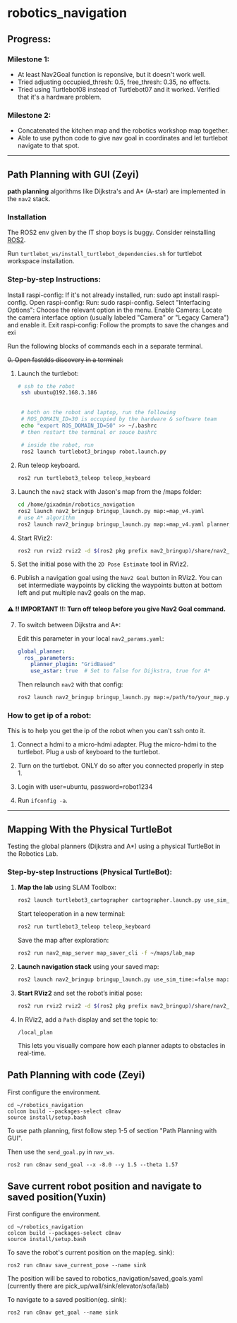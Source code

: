 # robotics_navigation


## Progress:

### Milestone 1:

- At least Nav2Goal function is reponsive, but it doesn't work well.
- Tried adjusting occupied_thresh: 0.5, free_thresh: 0.35, no effects.
- Tried using Turtlebot08 instead of Turtlebot07 and it worked. Verified that it's a hardware problem.


### Milestone 2:

- Concatenated the kitchen map and the robotics workshop map together.
- Able to use python code to give nav goal in coordinates and let turtlebot navigate to that spot.
---

## Path Planning with GUI (Zeyi)

**path planning** algorithms like Dijkstra's and A\* (A-star) are implemented in the `nav2` stack.

### Installation
The ROS2 env given by the IT shop boys is buggy. Consider reinstalling [ROS2](https://docs.ros.org/en/humble/Installation/Ubuntu-Install-Debs.html).

Run `turtlebot_ws/install_turtlebot_dependencies.sh` for turtlebot workspace installation.

### Step-by-step Instructions:
Install raspi-config: If it's not already installed, run: sudo apt install raspi-config. 
Open raspi-config: Run: sudo raspi-config. 
Select "Interfacing Options": Choose the relevant option in the menu. 
Enable Camera: Locate the camera interface option (usually labeled "Camera" or "Legacy Camera") and enable it. 
Exit raspi-config: Follow the prompts to save the changes and exi

Run the following blocks of commands each in a separate terminal.



~~0. Open fastdds discovery in a terminal:~~

1. Launch the turtlebot:
   ```bash
   # ssh to the robot
    ssh ubuntu@192.168.3.186
    
    
    # both on the robot and laptop, run the following
    # ROS_DOMAIN_ID=30 is occupied by the hardware & software team
    echo "export ROS_DOMAIN_ID=50" >> ~/.bashrc
    # then restart the terminal or souce bashrc
    
    # inside the robot, run
    ros2 launch turtlebot3_bringup robot.launch.py
   ```

2. Run teleop keyboard.
   ```bash
   ros2 run turtlebot3_teleop teleop_keyboard
   ```

3. Launch the `nav2` stack with Jason's map from the /maps folder:

    ```bash
    cd /home/gixadmin/robotics_navigation
    ros2 launch nav2_bringup bringup_launch.py map:=map_v4.yaml
    # use A* algorithm
    ros2 launch nav2_bringup bringup_launch.py map:=map_v4.yaml planner_server.GridBased.use_astar:=True params_file:=nav2_params.yaml
    ```

4. Start RViz2:

    ```bash
    ros2 run rviz2 rviz2 -d $(ros2 pkg prefix nav2_bringup)/share/nav2_bringup/rviz/nav2_default_view.rviz
    ```

5. Set the initial pose with the `2D Pose Estimate` tool in RViz2.

6. Publish a navigation goal using the `Nav2 Goal` button in RViz2. You can set intermediate waypoints by clicking the waypoints button at bottom left and put multiple nav2 goals on the map.

#### ⚠️ !! IMPORTANT !!: **Turn off teleop before you give Nav2 Goal command.**


7. To switch between Dijkstra and A*:

    Edit this parameter in your local `nav2_params.yaml`:

    ```yaml
    global_planner:
      ros__parameters:
        planner_plugin: "GridBased"
        use_astar: true  # Set to false for Dijkstra, true for A*
    ```

    Then relaunch `nav2` with that config:

    ```bash
    ros2 launch nav2_bringup bringup_launch.py map:=/path/to/your_map.yaml params_file:=/path/to/nav2_params.yaml
    ```

### How to get ip of a robot:

This is to help you get the ip of the robot when you can't ssh onto it.

1. Connect a hdmi to a micro-hdmi adapter. Plug the micro-hdmi to the turtlebot. Plug a usb of keyboard to the turtlebot.

2. Turn on the turtlebot. ONLY do so after you connected properly in step 1.

3. Login with user=ubuntu, password=robot1234

4. Run `ifconfig -a`.


---

## Mapping With the Physical TurtleBot

Testing the global planners (Dijkstra and A*) using a physical TurtleBot in the Robotics Lab.

### Step-by-step Instructions (Physical TurtleBot):

1. **Map the lab** using SLAM Toolbox:

    ```bash
    ros2 launch turtlebot3_cartographer cartographer.launch.py use_sim_time:=false
    ```

    Start teleoperation in a new terminal:

    ```bash
    ros2 run turtlebot3_teleop teleop_keyboard
    ```

    Save the map after exploration:

    ```bash
    ros2 run nav2_map_server map_saver_cli -f ~/maps/lab_map
    ```

2. **Launch navigation stack** using your saved map:

    ```bash
    ros2 launch nav2_bringup bringup_launch.py use_sim_time:=false map:=~/maps/lab_map.yaml
    ```

3. **Start RViz2** and set the robot’s initial pose:

    ```bash
    ros2 run rviz2 rviz2 -d $(ros2 pkg prefix nav2_bringup)/share/nav2_bringup/rviz/nav2_default_view.rviz
    ```

4. In RViz2, add a `Path` display and set the topic to:

    ```text
    /local_plan
    ```
    
    This lets you visually compare how each planner adapts to obstacles in real-time.


## Path Planning with code (Zeyi)

First configure the environment.
```
cd ~/robotics_navigation
colcon build --packages-select c8nav
source install/setup.bash
```

To use path planning, first follow step 1-5 of section "Path Planning with GUI".

Then use the `send_goal.py` in `nav_ws`.
```
ros2 run c8nav send_goal --x -8.0 --y 1.5 --theta 1.57
```

## Save current robot position and navigate to saved position(Yuxin)
First configure the environment.
```
cd ~/robotics_navigation
colcon build --packages-select c8nav
source install/setup.bash
```

To save the robot's current position on the map(eg. sink):
```
ros2 run c8nav save_current_pose --name sink
```
The position will be saved to robotics_navigation/saved_goals.yaml (currently there are pick_up/wall/sink/elevator/sofa/lab)

To navigate to a saved position(eg. sink):
```
ros2 run c8nav get_goal --name sink
```
